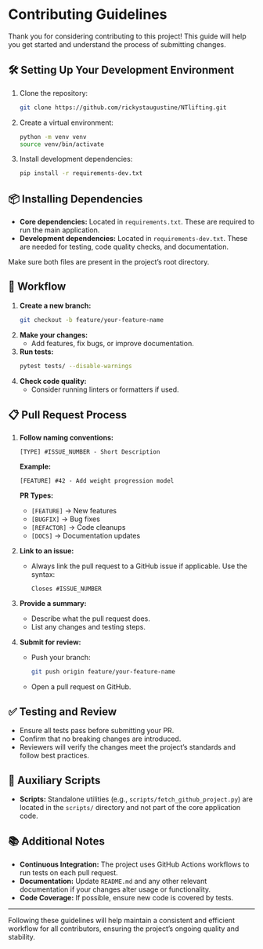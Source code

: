 # Contributing Guidelines

Thank you for considering contributing to this project! This guide will help you get started and understand the process of submitting changes.

## 🛠️ Setting Up Your Development Environment
1. Clone the repository:
   ```bash
   git clone https://github.com/rickystaugustine/NTlifting.git
   ```
2. Create a virtual environment:
   ```bash
   python -m venv venv
   source venv/bin/activate
   ```
3. Install development dependencies:
   ```bash
   pip install -r requirements-dev.txt
   ```

## 📦 Installing Dependencies
- **Core dependencies:** Located in `requirements.txt`. These are required to run the main application.
- **Development dependencies:** Located in `requirements-dev.txt`. These are needed for testing, code quality checks, and documentation.

Make sure both files are present in the project’s root directory.

## 🔄 Workflow
1. **Create a new branch:**
   ```bash
   git checkout -b feature/your-feature-name
   ```
2. **Make your changes:**
   - Add features, fix bugs, or improve documentation.
3. **Run tests:**
   ```bash
   pytest tests/ --disable-warnings
   ```
4. **Check code quality:**
   - Consider running linters or formatters if used.
   
## 📋 Pull Request Process
1. **Follow naming conventions:**
   ```
   [TYPE] #ISSUE_NUMBER - Short Description
   ```
   **Example:**
   ```
   [FEATURE] #42 - Add weight progression model
   ```
   **PR Types:**
   - `[FEATURE]` → New features
   - `[BUGFIX]` → Bug fixes
   - `[REFACTOR]` → Code cleanups
   - `[DOCS]` → Documentation updates

2. **Link to an issue:**
   - Always link the pull request to a GitHub issue if applicable. Use the syntax:
     ```
     Closes #ISSUE_NUMBER
     ```

3. **Provide a summary:**
   - Describe what the pull request does.
   - List any changes and testing steps.

4. **Submit for review:**
   - Push your branch:
     ```bash
     git push origin feature/your-feature-name
     ```
   - Open a pull request on GitHub.

## ✅ Testing and Review
- Ensure all tests pass before submitting your PR.
- Confirm that no breaking changes are introduced.
- Reviewers will verify the changes meet the project’s standards and follow best practices.

## 📜 Auxiliary Scripts
- **Scripts:** Standalone utilities (e.g., `scripts/fetch_github_project.py`) are located in the `scripts/` directory and not part of the core application code.

## 📚 Additional Notes
- **Continuous Integration:** The project uses GitHub Actions workflows to run tests on each pull request.
- **Documentation:** Update `README.md` and any other relevant documentation if your changes alter usage or functionality.
- **Code Coverage:** If possible, ensure new code is covered by tests.

---

Following these guidelines will help maintain a consistent and efficient workflow for all contributors, ensuring the project’s ongoing quality and stability.

